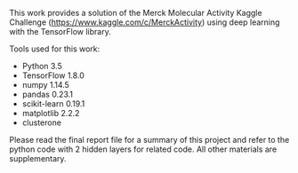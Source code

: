This work provides a solution of the Merck Molecular Activity Kaggle Challenge (https://www.kaggle.com/c/MerckActivity) using 
deep learning with the TensorFlow library.

Tools used for this work:
- Python 3.5
- TensorFlow 1.8.0
- numpy 1.14.5
- pandas 0.23.1
- scikit-learn 0.19.1
- matplotlib 2.2.2
- clusterone

Please read the final report file for a summary of this project and refer to the python code with 2 hidden layers for related code. All other materials are supplementary.
